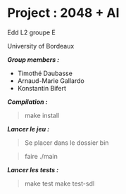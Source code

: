 # Project : 2048 + AI 
Edd L2 groupe E

University of Bordeaux

___Group members :___

* Timothé Daubasse
* Arnaud-Marie Gallardo
* Konstantin Bifert

___Compilation :___

> make install

___Lancer le jeu :___

> Se placer dans le dossier bin

> faire ./main

___Lancer les tests :___

> make test
> make test-sdl
